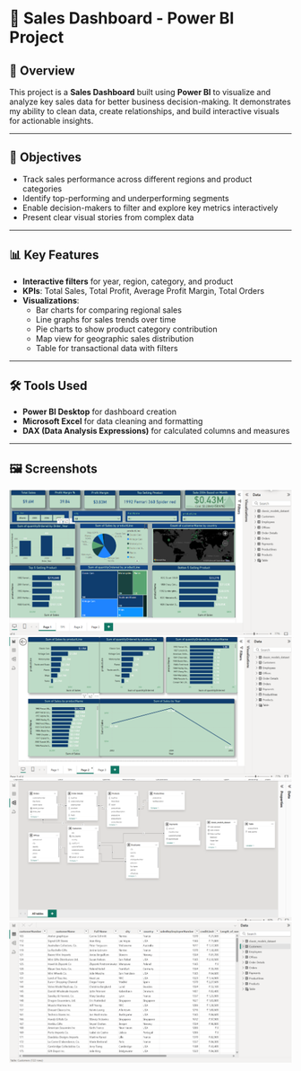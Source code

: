 # 🧠 Sales Dashboard - Power BI Project

## 📌 Overview

This project is a **Sales Dashboard** built using **Power BI** to visualize and analyze key sales data for better business decision-making. It demonstrates my ability to clean data, create relationships, and build interactive visuals for actionable insights.

---

## 🎯 Objectives

- Track sales performance across different regions and product categories
- Identify top-performing and underperforming segments
- Enable decision-makers to filter and explore key metrics interactively
- Present clear visual stories from complex data

---

## 📊 Key Features

- **Interactive filters** for year, region, category, and product
- **KPIs**: Total Sales, Total Profit, Average Profit Margin, Total Orders
- **Visualizations**:
  - Bar charts for comparing regional sales
  - Line graphs for sales trends over time
  - Pie charts to show product category contribution
  - Map view for geographic sales distribution
  - Table for transactional data with filters

---

## 🛠️ Tools Used

- **Power BI Desktop** for dashboard creation
- **Microsoft Excel** for data cleaning and formatting
- **DAX (Data Analysis Expressions)** for calculated columns and measures

---

## 🖼️ Screenshots

![dashboard_SS](assets/dashboard_screenshot_1.png)
![dashboard_SS](assets/dashboard_screenshot_2.png)
![dashboard_SS](assets/dashboard_screenshot_3.png)
![dashboard_SS](assets/dashboard_screenshot_4.png)

